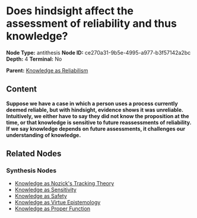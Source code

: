 # Does hindsight affect the assessment of reliability and thus knowledge?

**Node Type:** antithesis
**Node ID:** ce270a31-9b5e-4995-a977-b3f57142a2bc
**Depth:** 4
**Terminal:** No

**Parent:** [Knowledge as Reliabilism](knowledge-as-reliabilism-synthesis-dda11fa1-d057-46ff-9bfb-405b79a61c3b.md)

## Content

**Suppose we have a case in which a person uses a process currently deemed reliable, but with hindsight, evidence shows it was unreliable. Intuitively, we either have to say they did not know the proposition at the time, or that knowledge is sensitive to future reassessments of reliability. If we say knowledge depends on future assessments, it challenges our understanding of knowledge.**

## Related Nodes

### Synthesis Nodes

- [Knowledge as Nozick's Tracking Theory](knowledge-as-nozicks-tracking-theory-synthesis-3af6ae9d-623c-4de4-8b38-3d8311a2389a.md)
- [Knowledge as Sensitivity](knowledge-as-sensitivity-synthesis-97a27c92-fdce-4d75-bd63-b78cf190dd4d.md)
- [Knowledge as Safety](knowledge-as-safety-synthesis-92db6c00-56f5-4b8b-8664-c14fba817e14.md)
- [Knowledge as Virtue Epistemology](knowledge-as-virtue-epistemology-synthesis-7e809817-523f-4573-89af-2b11f9808b7c.md)
- [Knowledge as Proper Function](knowledge-as-proper-function-synthesis-f9029841-468c-4fe4-ac0b-bc8dea2bd395.md)
